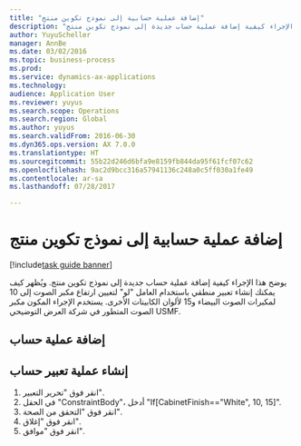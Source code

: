 ```yaml
--- 
title: "إضافة عملية حسابية إلى نموذج تكوين منتج"
description: "يوضح هذا الإجراء كيفية إضافة عملية حساب جديدة إلى نموذج تكوين منتج."
author: YuyuScheller
manager: AnnBe
ms.date: 03/02/2016
ms.topic: business-process
ms.prod: 
ms.service: dynamics-ax-applications
ms.technology: 
audience: Application User
ms.reviewer: yuyus
ms.search.scope: Operations
ms.search.region: Global
ms.author: yuyus
ms.search.validFrom: 2016-06-30
ms.dyn365.ops.version: AX 7.0.0
ms.translationtype: HT
ms.sourcegitcommit: 55b22d246d6bfa9e8159fb844da95f61fcf07c62
ms.openlocfilehash: 9ac2d9bcc316a57941136c248a0c5ff030a1fe49
ms.contentlocale: ar-sa
ms.lasthandoff: 07/28/2017

---
```

# <a name="add-a-calculation-to-a-product-configuration-model"></a>إضافة عملية حسابية إلى نموذج تكوين منتج

[!include[task guide banner](../../includes/task-guide-banner.md)]

يوضح هذا الإجراء كيفية إضافة عملية حساب جديدة إلى نموذج تكوين منتج. ويُظهر كيف يمكنك إنشاء تعبير منطقي باستخدام العامل "لو" لتعيين ارتفاع مكبر الصوت إلى 10 لمكبرات الصوت البيضاء و15 لألوان الكابينات الأخرى. يستخدم الإجراء المكون مكبر الصوت المتطور في شركة العرض التوضيحي USMF.


## <a name="add-a-calculation"></a>إضافة عملية حساب

## <a name="create-calculation-expression"></a>إنشاء عملية تعبير حساب
1. انقر فوق "تحرير التعبير".
2. في الحقل "ConstraintBody"، أدخل "If[CabinetFinish=="White", 10, 15]".
3. انقر فوق "التحقق من الصحة‬".
4. انقر فوق "إغلاق".
5. انقر فوق "موافق".


